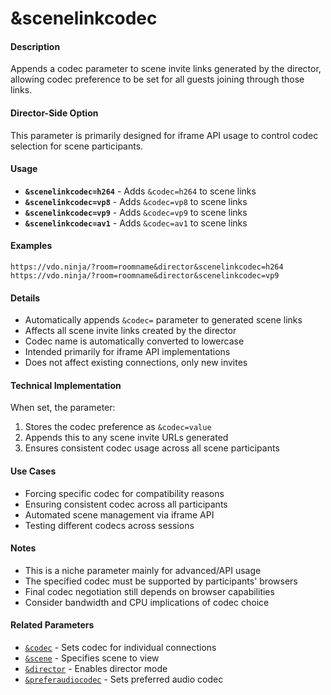 # &scenelinkcodec

#### **Description**

Appends a codec parameter to scene invite links generated by the director, allowing codec preference to be set for all guests joining through those links.

#### **Director-Side Option**

This parameter is primarily designed for iframe API usage to control codec selection for scene participants.

#### **Usage**

* **`&scenelinkcodec=h264`** - Adds `&codec=h264` to scene links
* **`&scenelinkcodec=vp8`** - Adds `&codec=vp8` to scene links
* **`&scenelinkcodec=vp9`** - Adds `&codec=vp9` to scene links
* **`&scenelinkcodec=av1`** - Adds `&codec=av1` to scene links

#### **Examples**

```
https://vdo.ninja/?room=roomname&director&scenelinkcodec=h264
https://vdo.ninja/?room=roomname&director&scenelinkcodec=vp9
```

#### **Details**

* Automatically appends `&codec=` parameter to generated scene links
* Affects all scene invite links created by the director
* Codec name is automatically converted to lowercase
* Intended primarily for iframe API implementations
* Does not affect existing connections, only new invites

#### **Technical Implementation**

When set, the parameter:
1. Stores the codec preference as `&codec=value`
2. Appends this to any scene invite URLs generated
3. Ensures consistent codec usage across all scene participants

#### **Use Cases**

* Forcing specific codec for compatibility reasons
* Ensuring consistent codec across all participants
* Automated scene management via iframe API
* Testing different codecs across sessions

#### **Notes**

* This is a niche parameter mainly for advanced/API usage
* The specified codec must be supported by participants' browsers
* Final codec negotiation still depends on browser capabilities
* Consider bandwidth and CPU implications of codec choice

#### **Related Parameters**

* [`&codec`](../view-parameters/codec.md) - Sets codec for individual connections
* [`&scene`](../view-parameters/scene.md) - Specifies scene to view
* [`&director`](../../viewers-settings/director.md) - Enables director mode
* [`&preferaudiocodec`](../audio-parameters/and-preferaudiocodec.md) - Sets preferred audio codec